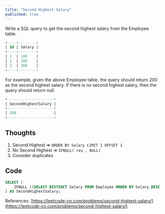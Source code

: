 ```yaml
---
title: "Second Highest Salary"
published: true
---
```


Write a SQL query to get the second highest salary from the Employee table.

```SQL
+----+--------+
| Id | Salary |
+----+--------+
| 1  | 100    |
| 2  | 200    |
| 3  | 300    |
+----+--------+
```

For example, given the above Employee table, the query should return 200 as the second highest salary. If there is no second highest salary, then the query should return null.

```SQL
+---------------------+
| SecondHighestSalary |
+---------------------+
| 200                 |
+---------------------+
```

## Thoughts

1. Second Highest => `ORDER BY Salary LIMIT 1 OFFSET 1`
2. No Second Highest => `IFNULL( res , NULL)`
3. Consider duplicates

## Code

```SQL
SELECT (
    IFNULL ((SELECT DISTINCT Salary FROM Employee ORDER BY Salary DESC LIMIT 1 OFFSET 1), NULL)
) AS SecondHighestSalary;
```

References: [https://leetcode-cn.com/problems/second-highest-salary/](https://leetcode-cn.com/problems/second-highest-salary/)

